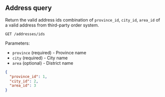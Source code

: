 ## Address query

Return the valid address ids combination of `province_id`, `city_id`, `area_id` of a valid address from third-party order system.

```
GET /addresses/ids
```

Parameters:

+ `province` (required)             - Province name
+ `city` (required)                 - City name
+ `area` (optional)                 - District name

```json
{
  "province_id": 1,
  "city_id": 2,
  "area_id": 3
}
